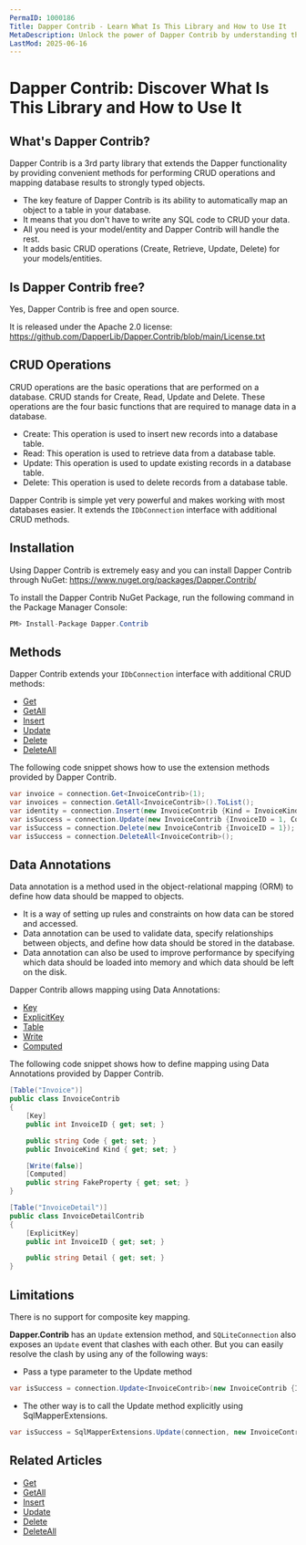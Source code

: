 ```yaml
---
PermaID: 1000186
Title: Dapper Contrib - Learn What Is This Library and How to Use It
MetaDescription: Unlock the power of Dapper Contrib by understanding the basics and more advanced topics of this third-party library. Learn what Dapper Contrib is, how it works, and all the documentation you need to get started.
LastMod: 2025-06-16
---
```


# Dapper Contrib: Discover What Is This Library and How to Use It

## What's Dapper Contrib?

Dapper Contrib is a 3rd party library that extends the Dapper functionality by providing convenient methods for performing CRUD operations and mapping database results to strongly typed objects.

 - The key feature of Dapper Contrib is its ability to automatically map an object to a table in your database. 
 - It means that you don't have to write any SQL code to CRUD your data. 
 - All you need is your model/entity and Dapper Contrib will handle the rest.
 - It adds basic CRUD operations (Create, Retrieve, Update, Delete) for your models/entities.
 
## Is Dapper Contrib free?

Yes, Dapper Contrib is free and open source.

It is released under the Apache 2.0 license: https://github.com/DapperLib/Dapper.Contrib/blob/main/License.txt

## CRUD Operations

CRUD operations are the basic operations that are performed on a database. CRUD stands for Create, Read, Update and Delete. These operations are the four basic functions that are required to manage data in a database.

 - Create: This operation is used to insert new records into a database table.
 - Read: This operation is used to retrieve data from a database table.
 - Update: This operation is used to update existing records in a database table.
 - Delete: This operation is used to delete records from a database table.

Dapper Contrib is simple yet very powerful and makes working with most databases easier. It extends the `IDbConnection` interface with additional CRUD methods.

## Installation

Using Dapper Contrib is extremely easy and you can install Dapper Contrib through NuGet: <a href="https://www.nuget.org/packages/Dapper.Contrib/" target="_blank">https://www.nuget.org/packages/Dapper.Contrib/</a> 

To install the Dapper Contrib NuGet Package, run the following command in the Package Manager Console:

```csharp
PM> Install-Package Dapper.Contrib
```

## Methods

Dapper Contrib extends your `IDbConnection` interface with additional CRUD methods:

- [Get](/get)
- [GetAll](/getall)
- [Insert](/insert)
- [Update](/update)
- [Delete](/delete)
- [DeleteAll](/deleteall)

The following code snippet shows how to use the extension methods provided by Dapper Contrib.

```csharp
var invoice = connection.Get<InvoiceContrib>(1);
var invoices = connection.GetAll<InvoiceContrib>().ToList();
var identity = connection.Insert(new InvoiceContrib {Kind = InvoiceKind.WebInvoice, Code = "Insert_Single_1"});
var isSuccess = connection.Update(new InvoiceContrib {InvoiceID = 1, Code = "Update_Single_1"});
var isSuccess = connection.Delete(new InvoiceContrib {InvoiceID = 1});
var isSuccess = connection.DeleteAll<InvoiceContrib>();
```

## Data Annotations

Data annotation is a method used in the object-relational mapping (ORM) to define how data should be mapped to objects. 

 - It is a way of setting up rules and constraints on how data can be stored and accessed. 
 - Data annotation can be used to validate data, specify relationships between objects, and define how data should be stored in the database. 
 - Data annotation can also be used to improve performance by specifying which data should be loaded into memory and which data should be left on the disk.

Dapper Contrib allows mapping using Data Annotations:

- [Key](data-annotation-key)
- [ExplicitKey](data-annotation-explicitkey)
- [Table](data-annotation-table)
- [Write](data-annotation-write)
- [Computed](data-annotation-computed)

The following code snippet shows how to define mapping using Data Annotations provided by Dapper Contrib.

```csharp
[Table("Invoice")]
public class InvoiceContrib
{
	[Key]
	public int InvoiceID { get; set; }

	public string Code { get; set; }
	public InvoiceKind Kind { get; set; }

	[Write(false)]
	[Computed]
	public string FakeProperty { get; set; }
}

[Table("InvoiceDetail")]
public class InvoiceDetailContrib
{
	[ExplicitKey]
	public int InvoiceID { get; set; }

	public string Detail { get; set; }
}
```

## Limitations

There is no support for composite key mapping.

**Dapper.Contrib** has an `Update` extension method, and `SQLiteConnection` also exposes an `Update` event that clashes with each other. But you can easily resolve the clash by using any of the following ways:

- Pass a type parameter to the Update method

```csharp
var isSuccess = connection.Update<InvoiceContrib>(new InvoiceContrib {InvoiceID = 1, Code = "Update_Single_1"});
```

- The other way is to call the Update method explicitly using SqlMapperExtensions.

```csharp
var isSuccess = SqlMapperExtensions.Update(connection, new InvoiceContrib {InvoiceID = 1, Code = "Update_Single_2"});
```

## Related Articles

- [Get](/get)
- [GetAll](/getall)
- [Insert](/insert)
- [Update](/update)
- [Delete](/delete)
- [DeleteAll](/deleteall)